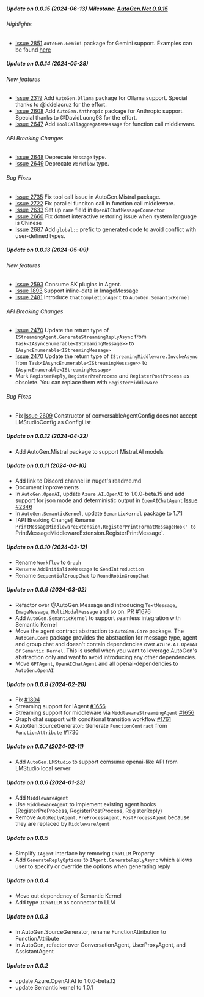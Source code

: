 ##### Update on 0.0.15 (2024-06-13) Milestone: [AutoGen.Net 0.0.15](https://github.com/microsoft/autogen/milestone/3)

###### Highlights

- [Issue 2851](https://github.com/microsoft/autogen/issues/2851) `AutoGen.Gemini` package for Gemini support. Examples can be found [here](https://github.com/microsoft/autogen/tree/main/dotnet/samples/AutoGen.Gemini.Sample)

##### Update on 0.0.14 (2024-05-28)

###### New features

- [Issue 2319](https://github.com/microsoft/autogen/issues/2319) Add `AutoGen.Ollama` package for Ollama support. Special thanks to @iddelacruz for the effort.
- [Issue 2608](https://github.com/microsoft/autogen/issues/2608) Add `AutoGen.Anthropic` package for Anthropic support. Special thanks to @DavidLuong98 for the effort.
- [Issue 2647](https://github.com/microsoft/autogen/issues/2647) Add `ToolCallAggregateMessage` for function call middleware.

###### API Breaking Changes

- [Issue 2648](https://github.com/microsoft/autogen/issues/2648) Deprecate `Message` type.
- [Issue 2649](https://github.com/microsoft/autogen/issues/2649) Deprecate `Workflow` type.

###### Bug Fixes

- [Issue 2735](https://github.com/microsoft/autogen/issues/2735) Fix tool call issue in AutoGen.Mistral package.
- [Issue 2722](https://github.com/microsoft/autogen/issues/2722) Fix parallel funciton call in function call middleware.
- [Issue 2633](https://github.com/microsoft/autogen/issues/2633) Set up `name` field in `OpenAIChatMessageConnector`
- [Issue 2660](https://github.com/microsoft/autogen/issues/2660) Fix dotnet interactive restoring issue when system language is Chinese
- [Issue 2687](https://github.com/microsoft/autogen/issues/2687) Add `global::` prefix to generated code to avoid conflict with user-defined types.

##### Update on 0.0.13 (2024-05-09)

###### New features

- [Issue 2593](https://github.com/microsoft/autogen/issues/2593) Consume SK plugins in Agent.
- [Issue 1893](https://github.com/microsoft/autogen/issues/1893) Support inline-data in ImageMessage
- [Issue 2481](https://github.com/microsoft/autogen/issues/2481) Introduce `ChatCompletionAgent` to `AutoGen.SemanticKernel`

###### API Breaking Changes

- [Issue 2470](https://github.com/microsoft/autogen/issues/2470) Update the return type of `IStreamingAgent.GenerateStreamingReplyAsync` from `Task<IAsyncEnumerable<IStreamingMessage>>` to `IAsyncEnumerable<IStreamingMessage>`
- [Issue 2470](https://github.com/microsoft/autogen/issues/2470) Update the return type of `IStreamingMiddleware.InvokeAsync` from `Task<IAsyncEnumerable<IStreamingMessage>>` to `IAsyncEnumerable<IStreamingMessage>`
- Mark `RegisterReply`, `RegisterPreProcess` and `RegisterPostProcess` as obsolete. You can replace them with `RegisterMiddleware`

###### Bug Fixes

- Fix [Issue 2609](https://github.com/microsoft/autogen/issues/2609) Constructor of conversableAgentConfig does not accept LMStudioConfig as ConfigList

##### Update on 0.0.12 (2024-04-22)

- Add AutoGen.Mistral package to support Mistral.AI models

##### Update on 0.0.11 (2024-04-10)

- Add link to Discord channel in nuget's readme.md
- Document improvements
- In `AutoGen.OpenAI`, update `Azure.AI.OpenAI` to 1.0.0-beta.15 and add support for json mode and deterministic output in `OpenAIChatAgent` [Issue #2346](https://github.com/microsoft/autogen/issues/2346)
- In `AutoGen.SemanticKernel`, update `SemanticKernel` package to 1.7.1
- [API Breaking Change] Rename `PrintMessageMiddlewareExtension.RegisterPrintFormatMessageHook' to `PrintMessageMiddlewareExtension.RegisterPrintMessage`.

##### Update on 0.0.10 (2024-03-12)

- Rename `Workflow` to `Graph`
- Rename `AddInitializeMessage` to `SendIntroduction`
- Rename `SequentialGroupChat` to `RoundRobinGroupChat`

##### Update on 0.0.9 (2024-03-02)

- Refactor over @AutoGen.Message and introducing `TextMessage`, `ImageMessage`, `MultiModalMessage` and so on. PR [#1676](https://github.com/microsoft/autogen/pull/1676)
- Add `AutoGen.SemanticKernel` to support seamless integration with Semantic Kernel
- Move the agent contract abstraction to `AutoGen.Core` package. The `AutoGen.Core` package provides the abstraction for message type, agent and group chat and doesn't contain dependencies over `Azure.AI.OpenAI` or `Semantic Kernel`. This is useful when you want to leverage AutoGen's abstraction only and want to avoid introducing any other dependencies.
- Move `GPTAgent`, `OpenAIChatAgent` and all openai-dependencies to `AutoGen.OpenAI`

##### Update on 0.0.8 (2024-02-28)

- Fix [#1804](https://github.com/microsoft/autogen/pull/1804)
- Streaming support for IAgent [#1656](https://github.com/microsoft/autogen/pull/1656)
- Streaming support for middleware via `MiddlewareStreamingAgent` [#1656](https://github.com/microsoft/autogen/pull/1656)
- Graph chat support with conditional transition workflow [#1761](https://github.com/microsoft/autogen/pull/1761)
- AutoGen.SourceGenerator: Generate `FunctionContract` from `FunctionAttribute` [#1736](https://github.com/microsoft/autogen/pull/1736)

##### Update on 0.0.7 (2024-02-11)

- Add `AutoGen.LMStudio` to support comsume openai-like API from LMStudio local server

##### Update on 0.0.6 (2024-01-23)

- Add `MiddlewareAgent`
- Use `MiddlewareAgent` to implement existing agent hooks (RegisterPreProcess, RegisterPostProcess, RegisterReply)
- Remove `AutoReplyAgent`, `PreProcessAgent`, `PostProcessAgent` because they are replaced by `MiddlewareAgent`

##### Update on 0.0.5

- Simplify `IAgent` interface by removing `ChatLLM` Property
- Add `GenerateReplyOptions` to `IAgent.GenerateReplyAsync` which allows user to specify or override the options when generating reply

##### Update on 0.0.4

- Move out dependency of Semantic Kernel
- Add type `IChatLLM` as connector to LLM

##### Update on 0.0.3

- In AutoGen.SourceGenerator, rename FunctionAttribution to FunctionAttribute
- In AutoGen, refactor over ConversationAgent, UserProxyAgent, and AssistantAgent

##### Update on 0.0.2

- update Azure.OpenAI.AI to 1.0.0-beta.12
- update Semantic kernel to 1.0.1

